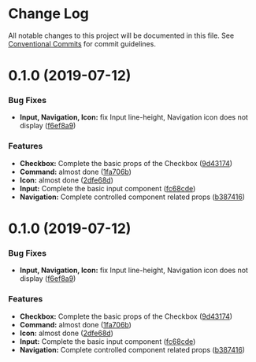 # Change Log

All notable changes to this project will be documented in this file.
See [Conventional Commits](https://conventionalcommits.org) for commit guidelines.

# 0.1.0 (2019-07-12)


### Bug Fixes

* **Input, Navigation, Icon:** fix Input line-height, Navigation icon does not display ([f6ef8a9](https://github.com/chenyueban/fluent-ui/commit/f6ef8a9))


### Features

* **Checkbox:** Complete the basic props of the Checkbox ([9d43174](https://github.com/chenyueban/fluent-ui/commit/9d43174))
* **Command:** almost done ([1fa706b](https://github.com/chenyueban/fluent-ui/commit/1fa706b))
* **Icon:** almost done ([2dfe68d](https://github.com/chenyueban/fluent-ui/commit/2dfe68d))
* **Input:** Complete the basic input component ([fc68cde](https://github.com/chenyueban/fluent-ui/commit/fc68cde))
* **Navigation:** Complete controlled component related props ([b387416](https://github.com/chenyueban/fluent-ui/commit/b387416))





# 0.1.0 (2019-07-12)


### Bug Fixes

* **Input, Navigation, Icon:** fix Input line-height, Navigation icon does not display ([f6ef8a9](https://github.com/chenyueban/fluent-ui/commit/f6ef8a9))


### Features

* **Checkbox:** Complete the basic props of the Checkbox ([9d43174](https://github.com/chenyueban/fluent-ui/commit/9d43174))
* **Command:** almost done ([1fa706b](https://github.com/chenyueban/fluent-ui/commit/1fa706b))
* **Icon:** almost done ([2dfe68d](https://github.com/chenyueban/fluent-ui/commit/2dfe68d))
* **Input:** Complete the basic input component ([fc68cde](https://github.com/chenyueban/fluent-ui/commit/fc68cde))
* **Navigation:** Complete controlled component related props ([b387416](https://github.com/chenyueban/fluent-ui/commit/b387416))
